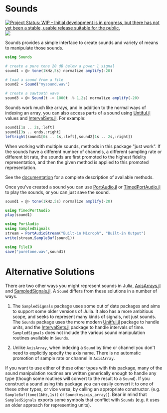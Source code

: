 # Sounds

[![Project Status: WIP – Initial development is in progress, but there has not yet been a stable, usable release suitable for the public.](http://www.repostatus.org/badges/latest/wip.svg)](http://www.repostatus.org/#wip) [![](https://img.shields.io/badge/docs-latest-blue.svg)](https://haberdashPI.github.io/Sounds.jl/latest)
<!-- [![Build status](https://ci.appveyor.com/api/projects/status/uvxq5mqlq0p2ap02/branch/master?svg=true)](https://ci.appveyor.com/project/haberdashPI/weber-jl/branch/master) -->
<!-- [![TravisCI Status](https://travis-ci.org/haberdashPI/Weber.jl.svg?branch=master)](https://travis-ci.org/haberdashPI/Weber.jl) -->
<!-- [![](https://img.shields.io/badge/docs-stable-blue.svg)](https://haberdashPI.github.io/Weber.jl/stable) -->

Sounds provides a simple interface to create sounds and variety of means to manipulate
those sounds.

```julia
using Sounds

# create a pure tone 20 dB below a power 1 signal
sound1 = @> tone(1kHz,5s) normalize amplify(-20)

# load a sound from a file
sound2 = Sound("mysound.wav")

# create a sawtooth wave 
sound3 = @> Sound(t -> 1000t .% 1,2s) normalize amplify(-20)
```

Sounds work much like arrays, and in addition to the normal ways of indexing an
array, you can also access parts of a sound using
[Untiful.jl](https://github.com/ajkeller34/Unitful.jl) values and
[IntervalSets.jl](https://github.com/JuliaMath/IntervalSets.jl). For example:

```julia
sound1[1s .. 2s,:left]
sound1[3s .. ends,:right]
leftright(sound1[0s .. 1s,:left],sound2[1s .. 2s,:right])
```

When working with multiple sounds, methods in this package "just work". If the
sounds have a different number of channels, a different sampling rate or different bit
rate, the sounds are first promoted to the highest fidelity representation, and then
the given method is applied to this promoted representation.

See the [documentation](https://haberdashPI.github.io/Sounds.jl/latest) for a complete
description of available methods.

Once you've created a sound you can use [PortAudio.jl](https://github.com/JuliaAudio/PortAudio.jl) or [TimedPortAudio.jl](https://github.com/haberdashPI/TimedPortAudio.jl) to play the sounds, or you can just save the sound.

```julia
sound1 = @> tone(1kHz,5s) normalize amplify(-20)

using TimedPortAudio
play(sound1)

using PortAudio
using SampledSignals
stream = PortAudioStream("Built-in Microph", "Built-in Output")
write(stream,SampleBuf(sound1))

using FileIO
save("puretone.wav",sound1)
```

# Alternative Solutions

There are two other ways you might represent sounds in Julia,
[AxisArrays.jl](https://github.com/JuliaArrays/AxisArrays.jl) and
[SampledSignals.jl](https://github.com/JuliaAudio/SampledSignals.jl). A `Sound`
differs from these solutions in a number of ways.

1. The `SampledSignals` package uses some out of date packages and aims to
support some older versions of Julia. It also has a more ambitious scope, and
seeks to represent many kinds of signals, not just sounds. The `Sounds` package
uses the more modern [Unitful.jl](https://github.com/ajkeller34/Unitful.jl)
package to handle units, and the
[IntervalSets.jl](https://github.com/scheinerman/IntervalSets.jl) package to
handle intervals of time. `SampledSignals` does not include the various
sound manipulation routines available in `Sounds`.

2. Unlike `AxisArray`, when indexing a `Sound` by time or channel you don't need to explicitly specify the axis name. There is no automatic promotion of sample rate or channel in `AxisArray`.

If you want to use either of these other types with this package, many of the
sound manipulation routines are written generically enough to handle any type
(though some routines will convert to the result to a `Sound`). If you construct
a sound using this package you can easily convert it to one of these other
types, or vice versa, by calling an appropriate constructor.
(e.g. `SampleBuf(tone(1kHz,1s))` or `Sound(myaxis_array)`). Bear in mind that
`SampledSignals` exports some symbols that conflict with `Sounds` (e.g. it uses
an older approach for representing units).
